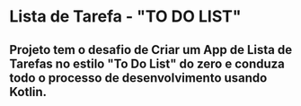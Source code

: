 # Lista de Tarefa - "TO DO LIST"

## Projeto  tem o desafio de Criar um App de Lista de Tarefas no estilo "To Do List" do zero e conduza todo o processo de desenvolvimento usando Kotlin.

